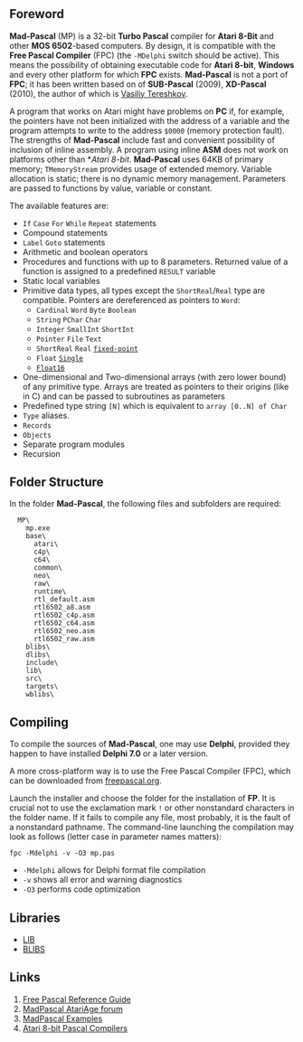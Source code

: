 #

## Foreword

**Mad-Pascal** (MP) is a 32-bit **Turbo Pascal** compiler for **Atari 8-Bit** and other **MOS 6502**-based computers. By design, it is compatible with the **Free Pascal Compiler** (FPC) (the `-MDelphi` switch should be active). This means the possibility of obtaining executable code for **Atari 8-bit**, **Windows** and every other platform for which **FPC** exists. **Mad-Pascal** is not a port of **FPC**; it has been written based on of **SUB-Pascal** (2009), **XD-Pascal** (2010), the author of which is [Vasiliy Tereshkov](mailto:vtereshkov@mail.ru).

A program that works on Atari might have problems on **PC** if, for example, the pointers have not been initialized with the address of a variable and the program attempts to write to the address `$0000` (memory protection fault). The strengths of **Mad-Pascal** include fast and convenient possibility of inclusion of inline assembly. A program using inline **ASM** does not work on platforms other than **Atari 8-bit*. **Mad-Pascal** uses 64KB of primary memory; `TMemoryStream` provides usage of extended memory.
Variable allocation is static; there is no dynamic memory management. Parameters are passed to functions by value, variable or constant.

The available features are:

* `If` `Case` `For` `While` `Repeat` statements
* Compound statements
* `Label` `Goto` statements
* Arithmetic and boolean operators
* Procedures and functions with up to 8 parameters. Returned value of a function is assigned to a predefined `RESULT` variable
* Static local variables
* Primitive data types, all types except the `ShortReal`/`Real` type are compatible. Pointers are dereferenced as pointers to `Word`:
    * `Cardinal` `Word` `Byte` `Boolean`
    * `String` `PChar` `Char`
    * `Integer` `SmallInt` `ShortInt`
    * `Pointer` `File` `Text`
    * `ShortReal` `Real` [`fixed-point`](https://en.wikipedia.org/wiki/Fixed-point_arithmetic)
    * `Float` [`Single`](https://en.wikipedia.org/wiki/Single-precision_floating-point_format)
    * [`Float16`](https://en.wikipedia.org/wiki/Half-precision_floating-point_format)
* One-dimensional and Two-dimensional arrays (with zero lower bound) of any primitive type. Arrays are treated as pointers to their origins (like in C) and can be passed to subroutines as parameters
* Predefined type string `[N]` which is equivalent to `array [0..N] of Char`
* `Type` aliases.
* `Records`
* `Objects`
* Separate program modules
* Recursion

## Folder Structure

In the folder **Mad-Pascal**, the following files and subfolders are required:

```
  MP\
    mp.exe
    base\
      atari\
      c4p\
      c64\
      common\
      neo\
      raw\
      runtime\    
      rtl_default.asm
      rtl6502_a8.asm
      rtl6502_c4p.asm
      rtl6502_c64.asm
      rtl6502_neo.asm
      rtl6502_raw.asm
    blibs\
    dlibs\
    include\
    lib\
    src\
    targets\
    wblibs\
```

## Compiling

To compile the sources of **Mad-Pascal**, one may use **Delphi**, provided they happen to have installed **Delphi 7.0** or a later version.

A more cross-platform way is to use the Free Pascal Compiler (FPC), which can be downloaded from [freepascal.org](http://www.freepascal.org/).

Launch the installer and choose the folder for the installation of **FP**. It is crucial not to use the exclamation mark `!` or other nonstandard characters in the folder name. If it fails to compile any file, most probably, it is the fault of a nonstandard pathname. The command-line launching the compilation may look as follows (letter case in parameter names matters):

    fpc -Mdelphi -v -O3 mp.pas

* `-Mdelphi`     allows for Delphi format file compilation
* `-v`           shows all error and warning diagnostics
* `-O3`          performs code optimization

## Libraries

* [LIB](http://mads.atari8.info/library/doc/index.html)
* [BLIBS](https://bocianu.atari.pl/blog/blibs)

## Links

1. [Free Pascal Reference Guide](http://www.freepascal.org/docs-html/ref/ref.html#refch14.html)
2. [MadPascal AtariAge forum](http://atariage.com/forums/topic/240919-mad-pascal/)
3. [MadPascal Examples](http://atariage.com/forums/topic/243658-mad-pascal-examples/)
4. [Atari 8-bit Pascal Compilers](https://atariwiki.org/wiki/Wiki.jsp?page=Pascal)
